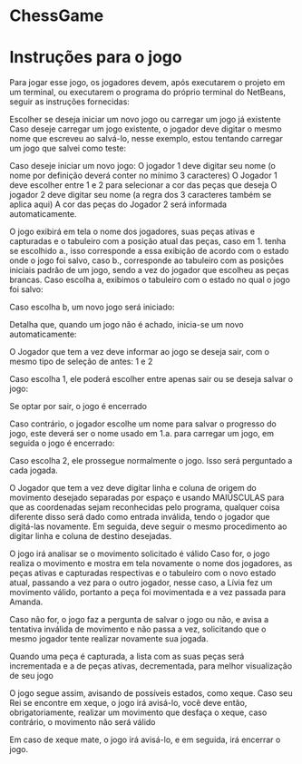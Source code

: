# ChessGame

# Instruções para o jogo
Para jogar esse jogo, os jogadores devem, após executarem o projeto em um terminal, ou executarem o programa do próprio terminal do NetBeans, seguir as instruções fornecidas:
    
Escolher se deseja iniciar um novo jogo ou carregar um jogo já existente
Caso deseje carregar um jogo existente, o jogador deve digitar o mesmo nome que escreveu ao salvá-lo, nesse exemplo, estou tentando carregar um jogo que salvei como teste:

Caso deseje iniciar um novo jogo:
O jogador 1 deve digitar seu nome (o nome por definição deverá conter no mínimo 3 caracteres)
O Jogador 1 deve escolher entre 1 e 2 para selecionar a cor das peças que deseja
O jogador 2 deve digitar seu nome (a regra dos 3 caracteres também se aplica aqui)
A cor das peças do Jogador 2 será informada automaticamente.

O jogo exibirá em tela o nome dos jogadores, suas peças ativas e capturadas e o tabuleiro com a posição atual das peças, caso em 1. tenha se escolhido a., isso corresponde a essa exibição de acordo com o estado onde o jogo foi salvo, caso b., corresponde ao tabuleiro com as posições iniciais padrão de um jogo, sendo a vez do jogador que escolheu as peças brancas.
Caso escolha a, exibimos o tabuleiro com o estado no qual o jogo foi salvo:

Caso escolha b, um novo jogo será iniciado:

Detalha que, quando um jogo não é achado, inicia-se um novo automaticamente:

O Jogador que tem a vez deve informar ao jogo se deseja sair, com o mesmo tipo de seleção de antes: 1 e 2

Caso escolha 1, ele poderá escolher entre apenas sair ou se deseja salvar o jogo:

Se optar por sair, o jogo é encerrado

Caso contrário, o jogador escolhe um nome para salvar o progresso do jogo, este deverá ser o nome usado em 1.a. para carregar um jogo, em seguida o jogo é encerrado:

Caso escolha 2, ele prossegue normalmente o jogo. Isso será perguntado a cada jogada.

O Jogador que tem a vez deve digitar linha e coluna de origem do movimento desejado separadas por espaço e usando MAIÚSCULAS para que as coordenadas sejam reconhecidas pelo programa, qualquer coisa diferente disso será dado como entrada inválida, tendo o jogador que digitá-las novamente. 
Em seguida, deve seguir o mesmo procedimento ao digitar linha e coluna de destino desejadas.

O jogo irá analisar se o movimento solicitado é válido
Caso for, o jogo realiza o movimento e mostra em tela novamente o nome dos jogadores, as peças ativas e capturadas respectivas e o tabuleiro com o novo estado atual, passando a vez para o outro jogador, nesse caso, a Lívia fez um movimento válido, portanto a peça foi movimentada e a vez passada para Amanda.

Caso não for, o jogo faz a pergunta de salvar o jogo ou não, e avisa a tentativa inválida de movimento e não passa a vez, solicitando que o mesmo jogador tente realizar novamente sua jogada.

Quando uma peça é capturada, a lista com as suas peças será incrementada e a de peças ativas, decrementada, para melhor visualização de seu jogo

O jogo segue assim, avisando de possíveis estados, como xeque.
Caso seu Rei se encontre em xeque, o jogo irá avisá-lo, você deve então, obrigatoriamente, realizar um movimento que desfaça o xeque, caso contrário, o movimento não será válido

Em caso de xeque mate, o jogo irá avisá-lo, e em seguida, irá encerrar o jogo.

